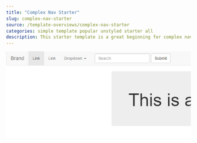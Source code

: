 ```yaml
---
title: "Complex Nav Starter"
slug: complex-nav-starter
source: /template-overviews/complex-nav-starter
categories: simple template popular unstyled starter all
description: This starter template is a great beginning for complex navs.
---
```


<img src="/img/complex-nav-starter.jpg" class="img-fluid" alt="Complex Nav Starter Bootstrap Layout">